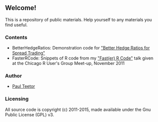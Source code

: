 Welcome!
--------

This is a repository of public materials.
Help yourself to any materials you find useful.

### Contents ###

 - BetterHedgeRatios: Demonstration code for ["Better Hedge Ratios for Spread Trading"](http://quanttrader.info/public/betterHedgeRatios.pdf)
 - FasterRCode: Snippets of R code from my ["Fast(er) R Code"](http://quanttrader.info/public/FasterRCode.pdf) talk given at the Chicago R User's Group Meet-up, November 2011

### Author ####

 - [Paul Teetor](http://quantdevel.com/public)

### Licensing ###

All source code is copyright (c) 2011-2015,
made available under the Gnu Public License (GPL) v3.
